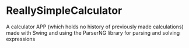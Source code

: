 # ReallySimpleCalculator
A calculator APP (which holds no history of previously made calculations) made with Swing and using the ParserNG library for parsing and solving expressions
